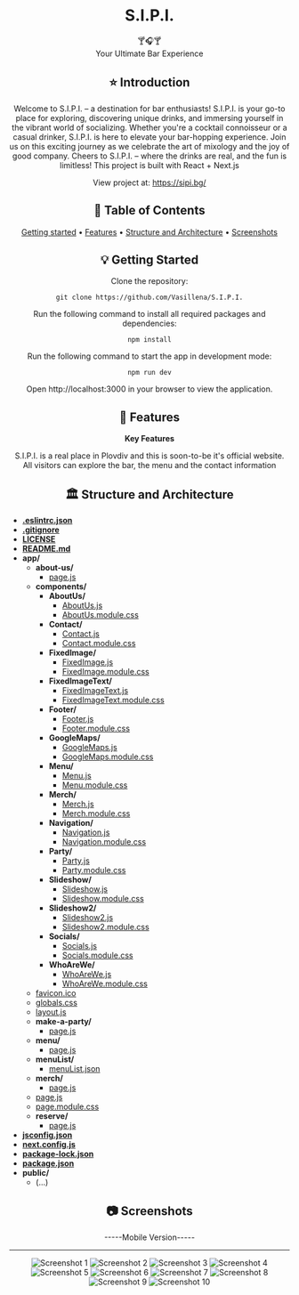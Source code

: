 <div align="center">
<h1 align="center">S.I.P.I.</h1>
  🍸🎧🍸
  <br/>
 Your Ultimate Bar Experience

## ⭐️  Introduction

Welcome to S.I.P.I. – a destination for bar enthusiasts! S.I.P.I. is your go-to place for exploring, discovering unique drinks, and immersing yourself in the vibrant world of socializing. Whether you're a cocktail connoisseur or a casual drinker, S.I.P.I. is here to elevate your bar-hopping experience. Join us on this exciting journey as we celebrate the art of mixology and the joy of good company. Cheers to S.I.P.I. – where the drinks are real, and the fun is limitless!
This project is built with React + Next.js

View project at: https://sipi.bg/


## 📜 Table of Contents
[Getting started](#getting-started) •
[Features](#features) •
[Structure and Architecture](#structure-and-architecture) •
[Screenshots](#screenshots)

## 💡 Getting Started
Clone the repository:
```
git clone https://github.com/Vasillena/S.I.P.I.
```
Run the following command to install all required packages and dependencies:
```
npm install
```
Run the following command to start the app in development mode:
```
npm run dev
```
Open http://localhost:3000 in your browser to view the application.

## 🧸 Features

**Key Features**

S.I.P.I. is a real place in Plovdiv and this is soon-to-be it's official website. All visitors can explore the bar, the menu and the contact information

## 🏛️ Structure and Architecture
</div>

- [**.eslintrc.json**](./.eslintrc.json)
- [**.gitignore**](./.gitignore)
- [**LICENSE**](./LICENSE)
- [**README.md**](./README.md)
- **app/**
  - **about-us/**
    - [page.js](./app/about-us/page.js)
  - **components/**
    - **AboutUs/**
      - [AboutUs.js](./app/components/AboutUs/AboutUs.js)
      - [AboutUs.module.css](./app/components/AboutUs/AboutUs.module.css)
    - **Contact/**
      - [Contact.js](./app/components/Contact/Contact.js)
      - [Contact.module.css](./app/components/Contact/Contact.module.css)
    - **FixedImage/**
      - [FixedImage.js](./app/components/FixedImage/FixedImage.js)
      - [FixedImage.module.css](./app/components/FixedImage/FixedImage.module.css)
    - **FixedImageText/**
      - [FixedImageText.js](./app/components/FixedImageText/FixedImageText.js)
      - [FixedImageText.module.css](./app/components/FixedImageText/FixedImageText.module.css)
    - **Footer/**
      - [Footer.js](./app/components/Footer/Footer.js)
      - [Footer.module.css](./app/components/Footer/Footer.module.css)
    - **GoogleMaps/**
      - [GoogleMaps.js](./app/components/GoogleMaps/GoogleMaps.js)
      - [GoogleMaps.module.css](./app/components/GoogleMaps/GoogleMaps.module.css)
    - **Menu/**
      - [Menu.js](./app/components/Menu/Menu.js)
      - [Menu.module.css](./app/components/Menu/Menu.module.css)
    - **Merch/**
      - [Merch.js](./app/components/Merch/Merch.js)
      - [Merch.module.css](./app/components/Merch/Merch.module.css)
    - **Navigation/**
      - [Navigation.js](./app/components/Navigation/Navigation.js)
      - [Navigation.module.css](./app/components/Navigation/Navigation.module.css)
    - **Party/**
      - [Party.js](./app/components/Party/Party.js)
      - [Party.module.css](./app/components/Party/Party.module.css)
    - **Slideshow/**
      - [Slideshow.js](./app/components/Slideshow/Slideshow.js)
      - [Slideshow.module.css](./app/components/Slideshow/Slideshow.module.css)
    - **Slideshow2/**
      - [Slideshow2.js](./app/components/Slideshow2/Slideshow2.js)
      - [Slideshow2.module.css](./app/components/Slideshow2/Slideshow2.module.css)
    - **Socials/**
      - [Socials.js](./app/components/Socials/Socials.js)
      - [Socials.module.css](./app/components/Socials/Socials.module.css)
    - **WhoAreWe/**
      - [WhoAreWe.js](./app/components/WhoAreWe/WhoAreWe.js)
      - [WhoAreWe.module.css](./app/components/WhoAreWe/WhoAreWe.module.css)
  - [favicon.ico](./app/favicon.ico)
  - [globals.css](./app/globals.css)
  - [layout.js](./app/layout.js)
  - **make-a-party/**
    - [page.js](./app/make-a-party/page.js)
  - **menu/**
    - [page.js](./app/menu/page.js)
  - **menuList/**
    - [menuList.json](./app/menuList/menuList.json)
  - **merch/**
    - [page.js](./app/merch/page.js)
  - [page.js](./app/page.js)
  - [page.module.css](./app/page.module.css)
  - **reserve/**
    - [page.js](./app/reserve/page.js)
- [**jsconfig.json**](./jsconfig.json)
- [**next.config.js**](./next.config.js)
- [**package-lock.json**](./package-lock.json)
- [**package.json**](./package.json)
- **public/**
  - (...)


<div align="center">
  
## 📷 Screenshots

-----Mobile Version-----


------------------------
![Screenshot 1](https://github.com/Vasillena/S.I.P.I./assets/114015792/7fb288e7-3be1-4f88-9d1b-dc18efa20e54)
![Screenshot 2](https://github.com/Vasillena/S.I.P.I./assets/114015792/b8985956-0196-44c3-9a0c-eb1345b81130)
![Screenshot 3](https://github.com/Vasillena/S.I.P.I./assets/114015792/73178841-cb89-4117-8028-ef191cbf047c)
![Screenshot 4](https://github.com/Vasillena/S.I.P.I./assets/114015792/06831330-809a-438d-8a3b-5e9c1f4d9653)
![Screenshot 5](https://github.com/Vasillena/S.I.P.I./assets/114015792/39f05ef1-ba72-413e-930f-37bbcc797585)
![Screenshot 6](https://github.com/Vasillena/S.I.P.I./assets/114015792/1165d7e8-a0fc-4d52-9515-d68189857669)
![Screenshot 7](https://github.com/Vasillena/S.I.P.I./assets/114015792/55c720a6-3558-47bf-b6e5-17b7d5b0acb4)
![Screenshot 8](https://github.com/Vasillena/S.I.P.I./assets/114015792/923a530c-2bd7-4aee-bcfb-db598a3c57b7)
![Screenshot 9](https://github.com/Vasillena/S.I.P.I./assets/114015792/959a4aac-260a-4509-83df-e47b22c791f0)
![Screenshot 10](https://github.com/Vasillena/S.I.P.I./assets/114015792/b455cf4b-70e3-4206-be41-62fd338d809a)

</div>
